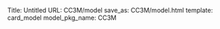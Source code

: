 Title: Untitled
URL: CC3M/model
save_as: CC3M/model.html
template: card_model
model_pkg_name: CC3M


